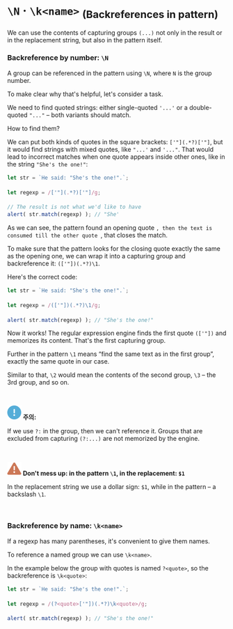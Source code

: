 `\N` · `\k<name>` <sub>(Backreferences in pattern)</sub>
==========================================

We can use the contents of capturing groups `(...)` not only in the result or in the replacement string, but also in the pattern itself.

### Backreference by number: `\N`
A group can be referenced in the pattern using `\N`, where `N` is the group number.

To make clear why that's helpful, let's consider a task.

We need to find quoted strings: either single-quoted `'...'` or a double-quoted `"..."` – both variants should match.

How to find them?

We can put both kinds of quotes in the square brackets: `['"](.*?)['"]`, but it would find strings with mixed quotes, like `"...'` and `'..."`. That would lead to incorrect matches when one quote appears inside other ones, like in the string `"She's the one!"`:
```javascript
let str = `He said: "She's the one!".`;

let regexp = /['"](.*?)['"]/g;

// The result is not what we'd like to have
alert( str.match(regexp) ); // "She'
```

As we can see, the pattern found an opening quote `, then the text is consumed till the other quote `, that closes the match.

To make sure that the pattern looks for the closing quote exactly the same as the opening one, we can wrap it into a capturing group and backreference it: `(['"])(.*?)\1`.

Here's the correct code:
```javascript
let str = `He said: "She's the one!".`;

let regexp = /(['"])(.*?)\1/g;

alert( str.match(regexp) ); // "She's the one!"
```

Now it works! The regular expression engine finds the first quote `(['"])` and memorizes its content. That's the first capturing group.

Further in the pattern `\1` means “find the same text as in the first group”, exactly the same quote in our case.

Similar to that, `\2` would mean the contents of the second group, `\3` – the 3rd group, and so on.

<br />

<img src="../../images/commons/icons/circle-exclamation-solid.svg" /> **주의:**

If we use `?:` in the group, then we can't reference it. Groups that are excluded from capturing `(?:...)` are not memorized by the engine.


<br />

<img src="../../images/commons/icons/triangle-exclamation-solid.svg" /> **Don't mess up: in the pattern `\1`, in the replacement: `$1`**

In the replacement string we use a dollar sign: `$1`, while in the pattern – a backslash `\1`.

<br />

### Backreference by name: `\k<name>`
If a regexp has many parentheses, it's convenient to give them names.

To reference a named group we can use `\k<name>`.

In the example below the group with quotes is named `?<quote>`, so the backreference is `\k<quote>`:
```javascript
let str = `He said: "She's the one!".`;

let regexp = /(?<quote>['"])(.*?)\k<quote>/g;

alert( str.match(regexp) ); // "She's the one!"
```
